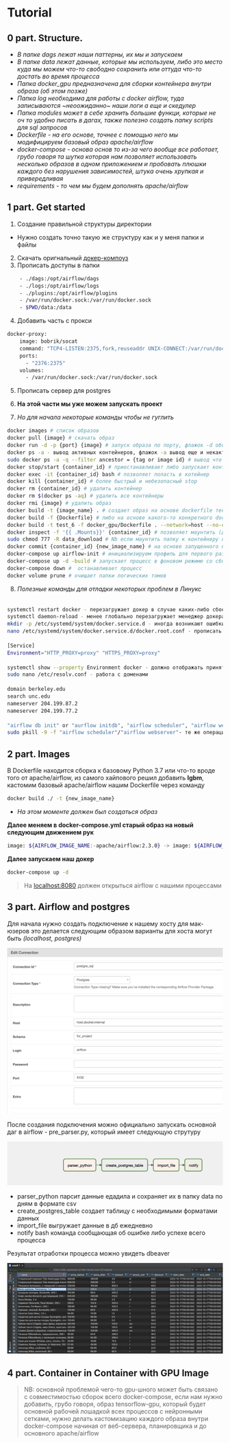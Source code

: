 # Tutorial

## 0 part. Structure.

* _В папке dags лежат наши паттерны, их мы и запускаем_
* _В папке data лежат данные, которые мы используем, либо это место куда мы можем что-то свободно сохранить или оттуда что-то достать во время процесса_
* _Папка docker_gpu предназначена для сборки контейнера внутри образа (об этом позже)_
* _Папка log необходима для работы с docker airflow, туда записываются ~неоожиданно~ наши логи а еще и скедулер_
* _Папка modules может в себе хранить большие функци, которые не оч то удобно писать в дагах, также полезно создать папку scripts для sql запросов_
* _Dockerfile - на его основе, точнее с помощью него мы модифицируем базовый образ apache/airflow_
* _docker-compose - основа основ то из-за чего вообще все работает, грубо говоря та шутка которая нам позволяет использовать несколько образов в одном приложением и пробовать плюшки каждого без нарушения зависимостей, штука очень хрупкая и привередливая_
* _requirements - то чем мы будем дополнять apache/airflow_

## 1 part. Get started

1. Создание правильной структуры директории
  * Нужно создать точно такую же структуру как и у меня папки и файлы 
2. Скачать оригнальный [докер-компоуз](https://airflow.apache.org/docs/apache-airflow/stable/docker-compose.yaml)
3. Прописать доступы в папки 

```Bash
    - ./dags:/opt/airflow/dags
    - ./logs:/opt/airflow/logs
    - ./plugins:/opt/airflow/plugins
    - /var/run/docker.sock:/var/run/docker.sock
    - $PWD/data:/data
```
4. Добавить часть с прокси

```Bash
docker-proxy:
    image: bobrik/socat
    command: "TCP4-LISTEN:2375,fork,reuseaddr UNIX-CONNECT:/var/run/docker.sock"
    ports:
      - "2376:2375"
    volumes:
      - /var/run/docker.sock:/var/run/docker.sock
```
5. Прописать сервер для postgres
6. **На этой части мы уже можем запускать проект**

7. _Но для начала некоторые команды чтобы не гуглить_
```Bash
docker images # список образов
docker pull {image} # скачать образ
docker run -d -p {port} {image} # запуск образа по порту, флажок -d обозначает запуск через демона (фоновый режим)
docker ps -a - вывод активных контейнеров, флажок -a вывод еще и некактивные
sudo docker ps -a -q --filter ancestor = {tag or image id} # вывод что и выше только id контейнеров созданных из фильтра по образу
docker stop/start {container_id} # приостанавливает либо запускает контейнер
docker exec -it {container_id} bash # позволяет попасть в котейнер
docker kill {container_id} # более быстрый и небезопасный stop
docker rm {container_id} # удалить контейнер
docker rm $(docker ps -aq) # удалить все контейнеры
docker rmi {image} # удалить образ
docker build -t {image_name} . # создает образ на основе dockerfile текущей директории
docker build -f {Dockerfile} # либо на основе какого-то конкретного dockerfile
docker build -t test_6 -f docker_gpu/Dockerfile . --network=host --no-cache # -t tagged -f file --network for proxy --no-cache без переиспользования частей образа
docker inspect -f '{{ .Mounts}}' {container_id} # позволяет маунтить (добавлять) пути хоста к контейнеру
sudo chmod 777 -R data_download # Nb если маунтить папку к контейнеру либо добавялть путь в образ то лучше "разлочить" 
docker commit {container_id} {new_image_name} # на основе запущенного контейнера создает образ
docker-compose up airflow-init # инициализируем профиль для первого раза в airflow -> папка logs
docker-compose up -d -build # запускает процесс в фоновом режиме со сборкой необходимых образов (если есть --no-cache)
docker-compose down #  останавливает процесс
docker volume prune # очищает папки логических томов

```
8. _Полезные команды для отладки некоторых проблем в Линукс_
```Bash

systemctl restart docker - перезагружает докер в случае каких-либо сбоев (например: error response daemon)
systemctl daemon-reload - менее глобально перезагружает менеджер докера (например: registry connection refused)
mkdir -p /etc/systemd/system/docker.service.d - иногда возникают ошибки с прокси то нужно создать следующую директорию 
nano /etc/systemd/system/docker.service.d/docker.root.conf - прописать здесь прокси вида...

[Service]
Environment="HTTP_PROXY=proxy" "HTTPS_PROXY=proxy"

systemctl show --property Environment docker - должно отображать принятые изменения прокси конфиг в докере
sudo nano /etc/resolv.conf - работа с доменами

domain berkeley.edu 
search unc.edu 
nameserver 204.199.87.2 
nameserver 204.199.77.2

"airflow db init" or "aurflow initdb", "airflow scheduler", "airflow webserver" - перезагружает базы аирфлоу внутри докер контейнера (сначала exec -it ... bash), основные проблемы не отображаются логи или не обнавляются код дага в вебке
sudo pkill -9 -f "airflow scheduler"/"airflow webserver"- те же операции не внутри контейнера

```
## 2 part. Images

В Dockerfile находится сборка к базовому Python 3.7 или что-то вроде того от apache/airflow, из самого хайпового решил добавить **lgbm**, кастомим базовый apache/airflow нашим Dockerfile через команду 
```Bash
docker build ./ -t {new_image_name}
```
* _На этом моменте должен был создаться образ_

**Далее меняем в docker-compose.yml старый образ на новый следующим движением рук**

```Bash
image: ${AIRFLOW_IMAGE_NAME:-apache/airflow:2.3.0} -> image: ${AIRFLOW_IMAGE_NAME:-new_image_name}
```
**Далее запускаем наш  докер**

```Bash
docker-compose up -d
```
> На [localhost:8080](http://localhost:8080/) должен открыться airflow c нашими процессами 

## 3 part. Airflow and postgres

Для начала нужно создать подключение к нашему хосту для мак-юзеров это делается следующим образом варианты для хоста могут быть _(localhost, postgres)_

![Connection](connection.png)

После создания подключения можно официально запускать основной даг в airflow - pre_parser.py, который имеет следующую струтуру 

![DAG](dag_screen.png)

* parser_python парсит данные едадила и сохраняет их в папку data по дням в формате csv
* create_postgres_table создает таблицу с необходимыми форматами данных
* import_file выгружает данные в дб ежедневно
* notify bash команда сообщающая об ошибке либо успехе всего процесса

Результат отработки процесса можно увидеть dbeaver

![Base](db_screen.png)

## 4 part. Container in Container with GPU Image

> NB: основной проблемой чего-то gpu-шного может быть связано с совместимостью сборок всего docker-compose, если нам нужно добавить, грубо говоря, образ tensorflow-gpu, который будет основной рабочей лошадкой всех процессов с нейронными сетками, нужно делать кастомизацию каждого образа внутри docker-compose начиная от веб-сервера, планировщика и до основного apache/airflow


